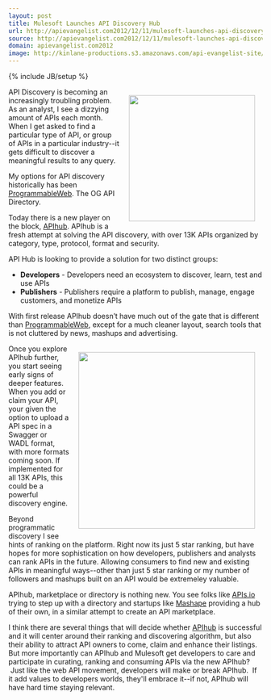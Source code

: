 ```yaml
---
layout: post
title: Mulesoft Launches API Discovery Hub
url: http://apievangelist.com2012/12/11/mulesoft-launches-api-discovery-hub/
source: http://apievangelist.com2012/12/11/mulesoft-launches-api-discovery-hub/
domain: apievangelist.com2012
image: http://kinlane-productions.s3.amazonaws.com/api-evangelist-site/blog/mulesoft-logo.jpeg
---
```

{% include JB/setup %}
<p><a href="http://www.mulesoft.org/" target="_blank"><img style="padding: 15px;" src="https://s3.amazonaws.com/kinlane-productions/api-evangelist/mulesoft/mulesoft-logo.jpeg" alt="" width="250" align="right" /></a></p>
<p>API Discovery is becoming an increasingly troubling problem.  As an analyst, I see a dizzying amount of APIs each month.   When I get asked to find a particular type of API, or group of APIs in a particular industry--it gets difficult to discover a meaningful results to any query.</p>
<p>My options for API discovery historically has been <a href="http://www.programmableweb.com">ProgrammableWeb</a>.  The OG API Directory.</p>
<p>Today there is a new player on the block, <a href="http://www.apihub.com/">APIhub</a>.  APIhub is a fresh attempt at solving the API discovery, with over 13K APIs organized by category, type, protocol, format and security.</p>
<p>API Hub is looking to provide a solution for two distinct groups:</p>
<ul class="mainlist">
<li><strong>Developers</strong> - Developers need an ecosystem to discover, learn, test and use APIs</li>
<li><strong>Publishers</strong> - Publishers require a platform to publish, manage, engage customers, and monetize APIs</li>
</ul>
<p>With first release APIhub&nbsp;doesn&rsquo;t have much out of the gate that is different than <a title="ProgrammableWeb" href="http://www.programmableweb.com">ProgrammableWeb</a>, except for a much cleaner layout, search tools that is not cluttered by news, mashups and advertising.</p>
<p><a href="http://www.apihub.com/" target="_blank"><img style="padding: 15px;" src="https://s3.amazonaws.com/kinlane-productions/api-evangelist/mulesoft/API-Hub-Screenshot-2.png" alt="" width="350" align="right" /></a></p>
<p>Once you explore APIhub further, you start seeing early signs of deeper features.  When you add or claim your API, your given the option to upload a API spec in a Swagger or WADL format, with more formats coming soon.  If implemented for all 13K APIs, this could be a powerful discovery engine.</p>
<p>Beyond programmatic discovery I see hints of ranking on the platform.  Right now its just 5 star ranking, but have hopes for more sophistication on how developers, publishers and analysts can rank APIs in the future.  Allowing consumers to find new and existing APIs in meaningful ways--other than just 5 star ranking or my number of followers and mashups built on an API would be extremeley valuable.</p>
<p>APIhub, marketplace or directory is nothing new.  You see folks like <a href="http://apis.io/apis">APIs.io</a> trying to step up with a directory and startups like <a href="https://www.mashape.com/">Mashape</a> providing a hub of their own, in a similar attempt to create an API marketplace.</p>
<p>I think there are several things that will decide whether <a href="http://www.apihub.com/">APIhub</a> is successful and it will center around their ranking and discovering algorithm, but also their ability to attract API owners to come, claim and enhance their listings.  But more importantly can APIhub and Mulesoft get developers to care and participate in curating, ranking and consuming APIs via the new APIhub? &nbsp;Just like the web API movement, developers will make or break APIhub. &nbsp;If it add values to developers worlds, they'll embrace it--if not, APIhub will have hard time staying relevant.</p>

